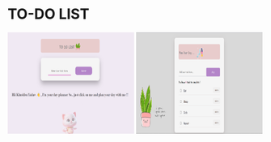 # TO-DO LIST
<span>
<img src="Screenshot (110).png" width ="250px" height="200px">
<img src="Screenshot (111).png" width ="250px" height="200px">
</span>

